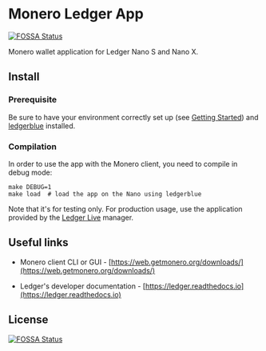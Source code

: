 # Monero Ledger App
[![FOSSA Status](https://app.fossa.com/api/projects/git%2Bgithub.com%2Ftczee36%2Fapp-monero.svg?type=shield)](https://app.fossa.com/projects/git%2Bgithub.com%2Ftczee36%2Fapp-monero?ref=badge_shield)


Monero wallet application for Ledger Nano S and Nano X.

## Install

### Prerequisite

Be sure to have your environment correctly set up (see [Getting Started](https://ledger.readthedocs.io/en/latest/userspace/getting_started.html)) and [ledgerblue](https://pypi.org/project/ledgerblue/) installed.


### Compilation

In order to use the app with the Monero client, you need to compile in debug mode:

```
make DEBUG=1
make load  # load the app on the Nano using ledgerblue
```

Note that it's for testing only.
For production usage, use the application provided by the [Ledger Live](https://www.ledger.com/ledger-live/download/) manager.

## Useful links

* Monero client CLI or GUI - [https://web.getmonero.org/downloads/](https://web.getmonero.org/downloads/)

* Ledger's developer documentation - [https://ledger.readthedocs.io](https://ledger.readthedocs.io)


## License
[![FOSSA Status](https://app.fossa.com/api/projects/git%2Bgithub.com%2Ftczee36%2Fapp-monero.svg?type=large)](https://app.fossa.com/projects/git%2Bgithub.com%2Ftczee36%2Fapp-monero?ref=badge_large)